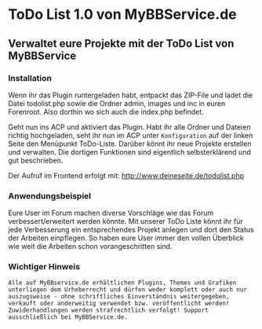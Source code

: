ToDo List 1.0 von MyBBService.de
=================================

Verwaltet eure Projekte mit der ToDo List von MyBBService
-------------------------------------------

### Installation
Wenn ihr das Plugin runtergeladen habt, entpackt das ZIP-File und ladet die Datei todolist.php sowie die Ordner admin, images und inc
in euren Forenroot. Also dorthin wo sich auch die index.php befindet.

Geht nun ins ACP und aktiviert das Plugin. Habt ihr alle Ordner und Dateien richtig hochgeladen,
seht ihr nun im ACP unter `Konfiguration` auf der linken Seite den Menüpunkt ToDo-Liste. Darüber
könnt ihr neue Projekte erstellen und verwalten. Die dortigen Funktionen sind
eigentlich selbsterklärend und gut beschrieben.

Der Aufruf im Frontend erfolgt mit: http://www.deineseite.de/todolist.php

### Anwendungsbeispiel
Eure User im Forum machen diverse Vorschläge wie das Forum verbessert/erweitert werden könnte.
Mit unserer ToDo Liste könnt ihr für jede Verbesserung ein entsprechendes Projekt anlegen und dort den Status der Arbeiten einpflegen. So haben eure User immer
den vollen Überblick wie weit die Arbeiten schon vorangeschritten sind.

### Wichtiger Hinweis
`Alle auf MyBBservice.de erhältlichen Plugins, Themes und Grafiken unterliegen dem Urheberrecht und
dürfen weder komplett oder auch nur auszugsweise - ohne schriftliches Einverständnis weitergegeben,
verkauft oder anderweitig verwendet bzw. veröffentlicht werden!
Zuwiderhandlungen werden strafrechtlich verfolgt! Support ausschließlich bei MyBBService.de.`